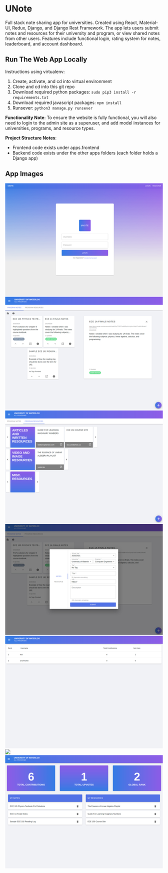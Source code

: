 # UNote
Full stack note sharing app for universities. Created using React, Material-UI, Redux, Django, and Django Rest Framework.
The app lets users submit notes and resources for their university and program, or view shared notes from other users. Features include functional login, rating system for notes, leaderboard, and account dashboard.

## Run The Web App Locally
Instructions using virtualenv:

1. Create, activate, and cd into virtual environment
2. Clone and cd into this git repo
3. Download required python packages: ``` sudo pip3 install -r requirements.txt ```
4. Download required javascript packages: ``` npm install ```
5. Runsever: ``` python3 manage.py runsever ```

**Functionality Note**: To ensure the website is fully functional, you will also need to login to the admin site as a superuser, and add model instances for universities, programs, and resource types.

**Project Structure Notes**: 
- Frontend code exists under apps.frontend
- Backend code exists under the other apps folders (each folder holds a Django app)

## App Images

![](UNote_Demo_Media/UNote7.png)
![](UNote_Demo_Media/UNote1.png)
![](UNote_Demo_Media/UNote2.png)
![](UNote_Demo_Media/UNote3.png)
![](UNote_Demo_Media/UNote4.png)
![](UNote_Demo_Media/UNote5.png)
![](UNote_Demo_Media/UNote6.png)
